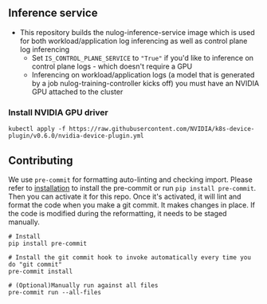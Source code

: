 ## Inference service

* This repository builds the nulog-inference-service image which is used for both workload/application log inferencing as well as control plane log inferencing
  * Set `IS_CONTROL_PLANE_SERVICE` to `"True"` if you'd like to inference on control plane logs - which doesn't require a GPU
  * Inferencing on workload/application logs (a model that is generated by a job nulog-training-controller kicks off) you must have an NVIDIA GPU attached to the cluster

### Install NVIDIA GPU driver
```
kubectl apply -f https://raw.githubusercontent.com/NVIDIA/k8s-device-plugin/v0.6.0/nvidia-device-plugin.yml
```

## Contributing
We use `pre-commit` for formatting auto-linting and checking import. Please refer to [installation](https://pre-commit.com/#installation) to install the pre-commit or run `pip install pre-commit`. Then you can activate it for this repo. Once it's activated, it will lint and format the code when you make a git commit. It makes changes in place. If the code is modified during the reformatting, it needs to be staged manually.

```
# Install
pip install pre-commit

# Install the git commit hook to invoke automatically every time you do "git commit"
pre-commit install

# (Optional)Manually run against all files
pre-commit run --all-files
```
